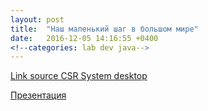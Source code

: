 ```yaml
---
layout: post
title:  "Наш маленький шаг в большом мире"
date:   2016-12-05 14:16:55 +0400
<!--categories: lab dev java-->
---
```



[ Link source CSR System desktop ](https://github.com/team-rocket-trio/csr-system-desktop)

[ Презентация ](https://team-rocket-trio.github.io/csr-sd-presentation/)